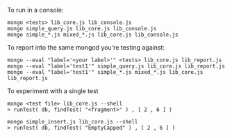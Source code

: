 
To run in a console:

    mongo <tests> lib_core.js lib_console.js
    mongo simple_query.js lib_core.js lib_console.js
    mongo simple_*.js mixed_*.js lib_core.js lib_console.js


To report into the same mongod you're testing against:

    mongo --eval "label='<your label>'" <tests> lib_core.js lib_report.js
    mongo --eval "label='test1'" simple_query.js lib_core.js lib_report.js
    mongo --eval "label='test1'" simple_*.js mixed_*.js lib_core.js lib_report.js

To experiment with a single test

    mongo <test file> lib_core.js --shell
    > runTest( db, findTest( "<fragment>" ) , [ 2 , 6 ] )

    mongo simple_insert.js lib_core.js --shell
    > runTest( db, findTest( "EmptyCapped" ) , [ 2 , 6 ] )


